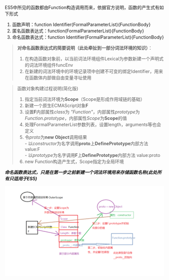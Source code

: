 ES5中所见的函数都由Function构造调用而来，依据官方说明，函数的产生式有如下形式
1. 函数声明：function Identifier(FormalParameterList){FunctionBody}
2. 匿名函数表达式：function(FormalParameterList){FunctionBody}
3. 命名函数表达式：function Identifier(FormalParameterList){FunctionBody}
>**对命名函数表达式的简要说明（此处牵扯到一部分词法环境的知识）**：
>1. 在构造函数对象前，以当前词法环境组件Lexical为参数新建一个声明式的词法环境组件funcEnv
>2. 在新建的词法环境中的环境记录项中创建不可变的绑定Identifier，用来在函数体内部做自由变量寻址使用

>函数对象构建过程说明(简化版)
>1. 指定当前词法环境为**Scope**（Scope是形成作用域链的基础）
>2. 新建一个原生ECMAScript对象**F**
>3. 设置**F**内部属性*class*为 *"Function"*，内部属性*prototype*为*Function.prototype*，内部属性*Scope*为**Scope**的值
>4. 处理FormalParameterList参数列表，设置length，arguments等也会定义
>5. 令*proto*为**new Object**调用结果  
    - 以*constructor*为名字调用**proto**上**DefinePrototype**内部方法 value:F  
    - 以*prototype*为名字调用**F**上**DefinePrototype**内部方法 value:proto
>6. new Function构造产生式，Scope指定为全局环境

___命名函数表达式，只是在第一步之前新建一个词法环境用来存储函数名称(此处所有只适用于ES5)___

![初始化草图-真的是草图](./image/data_type.png)